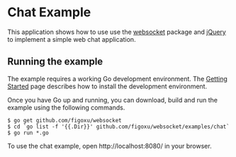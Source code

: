 # Chat Example

This application shows how to use use the
[websocket](https://github.com/figoxu/websocket) package and
[jQuery](http://jquery.com) to implement a simple web chat application.

## Running the example

The example requires a working Go development environment. The [Getting
Started](http://golang.org/doc/install) page describes how to install the
development environment.

Once you have Go up and running, you can download, build and run the example
using the following commands.

    $ go get github.com/figoxu/websocket
    $ cd `go list -f '{{.Dir}}' github.com/figoxu/websocket/examples/chat`
    $ go run *.go

To use the chat example, open http://localhost:8080/ in your browser.
